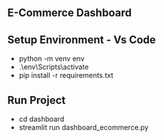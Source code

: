 ## E-Commerce Dashboard

## Setup Environment - Vs Code
- python -m venv env
- .\env\Scripts\activate
- pip install -r requirements.txt

## Run Project
- cd dashboard
- streamlit run dashboard_ecommerce.py